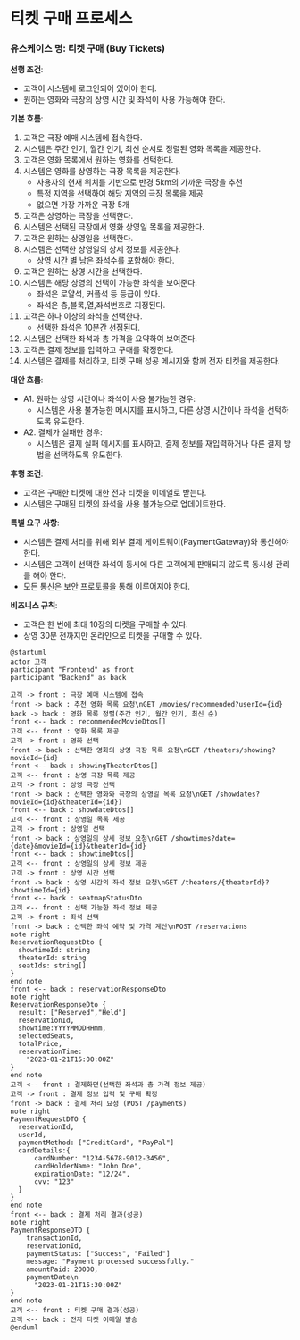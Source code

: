 # 티켓 구매 프로세스

### 유스케이스 명: 티켓 구매 (Buy Tickets)

**선행 조건**:
- 고객이 시스템에 로그인되어 있어야 한다.
- 원하는 영화와 극장의 상영 시간 및 좌석이 사용 가능해야 한다.

**기본 흐름**:
1. 고객은 극장 예매 시스템에 접속한다.
1. 시스템은 주간 인기, 월간 인기, 최신 순서로 정렬된 영화 목록을 제공한다.
1. 고객은 영화 목록에서 원하는 영화를 선택한다.
1. 시스템은 영화를 상영하는 극장 목록을 제공한다.
    - 사용자의 현재 위치를 기반으로 반경 5km의 가까운 극장을 추천
    - 특정 지역을 선택하여 해당 지역의 극장 목록을 제공
    - 없으면 가장 가까운 극장 5개
1. 고객은 상영하는 극장을 선택한다.
1. 시스템은 선택된 극장에서 영화 상영일 목록을 제공한다.
1. 고객은 원하는 상영일을 선택한다.
1. 시스템은 선택한 상영일의 상세 정보를 제공한다.
    - 상영 시간 별 남은 좌석수를 포함해야 한다.
1. 고객은 원하는 상영 시간을 선택한다.
1. 시스템은 해당 상영의 선택이 가능한 좌석을 보여준다.
    - 좌석은 로얄석, 커플석 등 등급이 있다.
    - 좌석은 층,블록,열,좌석번호로 지정된다.
1. 고객은 하나 이상의 좌석을 선택한다.
    - 선택한 좌석은 10분간 선점된다.
1. 시스템은 선택한 좌석과 총 가격을 요약하여 보여준다.
1. 고객은 결제 정보를 입력하고 구매를 확정한다.
1. 시스템은 결제를 처리하고, 티켓 구매 성공 메시지와 함께 전자 티켓을 제공한다.

**대안 흐름**:
- A1. 원하는 상영 시간이나 좌석이 사용 불가능한 경우:
  - 시스템은 사용 불가능한 메시지를 표시하고, 다른 상영 시간이나 좌석을 선택하도록 유도한다.
- A2. 결제가 실패한 경우:
  - 시스템은 결제 실패 메시지를 표시하고, 결제 정보를 재입력하거나 다른 결제 방법을 선택하도록 유도한다.

**후행 조건**:
- 고객은 구매한 티켓에 대한 전자 티켓을 이메일로 받는다.
- 시스템은 구매된 티켓의 좌석을 사용 불가능으로 업데이트한다.

**특별 요구 사항**:
- 시스템은 결제 처리를 위해 외부 결제 게이트웨이(PaymentGateway)와 통신해야 한다.
- 시스템은 고객이 선택한 좌석이 동시에 다른 고객에게 판매되지 않도록 동시성 관리를 해야 한다.
- 모든 통신은 보안 프로토콜을 통해 이루어져야 한다.

**비즈니스 규칙**:
- 고객은 한 번에 최대 10장의 티켓을 구매할 수 있다.
- 상영 30분 전까지만 온라인으로 티켓을 구매할 수 있다.

```plantuml
@startuml
actor 고객
participant "Frontend" as front
participant "Backend" as back

고객 -> front : 극장 예매 시스템에 접속
front -> back : 추천 영화 목록 요청\nGET /movies/recommended?userId={id}
back -> back : 영화 목록 정렬(주간 인기, 월간 인기, 최신 순)
front <-- back : recommendedMovieDtos[]
고객 <-- front : 영화 목록 제공
고객 -> front : 영화 선택
front -> back : 선택한 영화의 상영 극장 목록 요청\nGET /theaters/showing?movieId={id}
front <-- back : showingTheaterDtos[]
고객 <-- front : 상영 극장 목록 제공
고객 -> front : 상영 극장 선택
front -> back : 선택한 영화와 극장의 상영일 목록 요청\nGET /showdates?movieId={id}&theaterId={id})
front <-- back : showdateDtos[]
고객 <-- front : 상영일 목록 제공
고객 -> front : 상영일 선택
front -> back : 상영일의 상세 정보 요청\nGET /showtimes?date={date}&movieId={id}&theaterId={id}
front <-- back : showtimeDtos[]
고객 <-- front : 상영일의 상세 정보 제공
고객 -> front : 상영 시간 선택
front -> back : 상영 시간의 좌석 정보 요청\nGET /theaters/{theaterId}?showtimeId={id}
front <-- back : seatmapStatusDto
고객 <-- front : 선택 가능한 좌석 정보 제공
고객 -> front : 좌석 선택
front -> back : 선택한 좌석 예약 및 가격 계산\nPOST /reservations
note right
ReservationRequestDto {
  showtimeId: string
  theaterId: string
  seatIds: string[]
}
end note
front <-- back : reservationResponseDto
note right
ReservationResponseDto {
  result: ["Reserved","Held"]
  reservationId,
  showtime:YYYYMMDDHHmm,
  selectedSeats,
  totalPrice,
  reservationTime:
    "2023-01-21T15:00:00Z"
}
end note
고객 <-- front : 결제화면(선택한 좌석과 총 가격 정보 제공)
고객 -> front : 결제 정보 입력 및 구매 확정
front -> back : 결제 처리 요청 (POST /payments)
note right
PaymentRequestDTO {
  reservationId,
  userId,
  paymentMethod: ["CreditCard", "PayPal"]
  cardDetails:{
      cardNumber: "1234-5678-9012-3456",
      cardHolderName: "John Doe",
      expirationDate: "12/24",
      cvv: "123"
  }
}
end note
front <-- back : 결제 처리 결과(성공)
note right
PaymentResponseDTO {
    transactionId,
    reservationId,
    paymentStatus: ["Success", "Failed"]
    message: "Payment processed successfully."
    amountPaid: 20000,
    paymentDate\n
      "2023-01-21T15:30:00Z"
}
end note
고객 <-- front : 티켓 구매 결과(성공)
고객 <-- back : 전자 티켓 이메일 발송
@enduml

```
